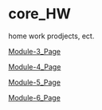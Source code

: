 # core_HW
home work prodjects, ect.

[Module-3_Page](https://sergiimostepan.github.io/goit-fe-course/Module-3)

[Module-4_Page](https://sergiimostepan.github.io/goit-fe-course/Module-4)

[Module-5_Page](https://sergiimostepan.github.io/goit-fe-course/Module-5)

[Module-6_Page](https://sergiimostepan.github.io/goit-fe-course/Module-6)
